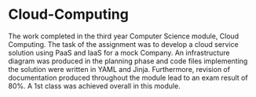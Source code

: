 # Cloud-Computing
The work completed in the third year Computer Science module, Cloud Computing. The task of the assignment was to develop a cloud service solution using PaaS and IaaS for a mock Company. An infrastructure diagram was produced in the planning phase and code files implementing the solution were written in YAML and Jinja. Furthermore, revision of documentation produced throughout the module lead to an exam result of 80%. A 1st class was achieved overall in this module.
